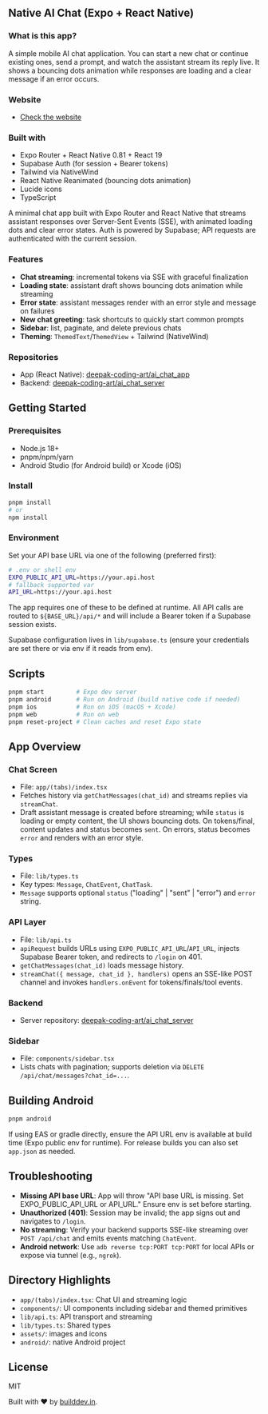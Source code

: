 ## Native AI Chat (Expo + React Native)

### What is this app?

A simple mobile AI chat application. You can start a new chat or continue existing ones, send a prompt, and watch the assistant stream its reply live. It shows a bouncing dots animation while responses are loading and a clear message if an error occurs.

### Website

- [Check the website](https://aichat.builddev.in)

### Built with

- Expo Router + React Native 0.81 + React 19
- Supabase Auth (for session + Bearer tokens)
- Tailwind via NativeWind
- React Native Reanimated (bouncing dots animation)
- Lucide icons
- TypeScript

A minimal chat app built with Expo Router and React Native that streams assistant responses over Server-Sent Events (SSE), with animated loading dots and clear error states. Auth is powered by Supabase; API requests are authenticated with the current session.

### Features

- **Chat streaming**: incremental tokens via SSE with graceful finalization
- **Loading state**: assistant draft shows bouncing dots animation while streaming
- **Error state**: assistant messages render with an error style and message on failures
- **New chat greeting**: task shortcuts to quickly start common prompts
- **Sidebar**: list, paginate, and delete previous chats
- **Theming**: `ThemedText`/`ThemedView` + Tailwind (NativeWind)

### Repositories

- App (React Native): [deepak-coding-art/ai_chat_app](https://github.com/deepak-coding-art/ai_chat_app)
- Backend: [deepak-coding-art/ai_chat_server](https://github.com/deepak-coding-art/ai_chat_server)

## Getting Started

### Prerequisites

- Node.js 18+
- pnpm/npm/yarn
- Android Studio (for Android build) or Xcode (iOS)

### Install

```bash
pnpm install
# or
npm install
```

### Environment

Set your API base URL via one of the following (preferred first):

```bash
# .env or shell env
EXPO_PUBLIC_API_URL=https://your.api.host
# fallback supported var
API_URL=https://your.api.host
```

The app requires one of these to be defined at runtime. All API calls are routed to `${BASE_URL}/api/*` and will include a Bearer token if a Supabase session exists.

Supabase configuration lives in `lib/supabase.ts` (ensure your credentials are set there or via env if it reads from env).

## Scripts

```bash
pnpm start         # Expo dev server
pnpm android       # Run on Android (build native code if needed)
pnpm ios           # Run on iOS (macOS + Xcode)
pnpm web           # Run on web
pnpm reset-project # Clean caches and reset Expo state
```

## App Overview

### Chat Screen

- File: `app/(tabs)/index.tsx`
- Fetches history via `getChatMessages(chat_id)` and streams replies via `streamChat`.
- Draft assistant message is created before streaming; while `status` is loading or empty content, the UI shows bouncing dots. On tokens/final, content updates and status becomes `sent`. On errors, status becomes `error` and renders with an error style.

### Types

- File: `lib/types.ts`
- Key types: `Message`, `ChatEvent`, `ChatTask`.
- `Message` supports optional `status` ("loading" | "sent" | "error") and `error` string.

### API Layer

- File: `lib/api.ts`
- `apiRequest` builds URLs using `EXPO_PUBLIC_API_URL`/`API_URL`, injects Supabase Bearer token, and redirects to `/login` on 401.
- `getChatMessages(chat_id)` loads message history.
- `streamChat({ message, chat_id }, handlers)` opens an SSE-like POST channel and invokes `handlers.onEvent` for tokens/finals/tool events.

### Backend

- Server repository: [deepak-coding-art/ai_chat_server](https://github.com/deepak-coding-art/ai_chat_server)

### Sidebar

- File: `components/sidebar.tsx`
- Lists chats with pagination; supports deletion via `DELETE /api/chat/messages?chat_id=...`.

## Building Android

```bash
pnpm android
```

If using EAS or gradle directly, ensure the API URL env is available at build time (Expo public env for runtime). For release builds you can also set `app.json` as needed.

## Troubleshooting

- **Missing API base URL**: App will throw "API base URL is missing. Set EXPO_PUBLIC_API_URL or API_URL." Ensure env is set before starting.
- **Unauthorized (401)**: Session may be invalid; the app signs out and navigates to `/login`.
- **No streaming**: Verify your backend supports SSE-like streaming over `POST /api/chat` and emits events matching `ChatEvent`.
- **Android network**: Use `adb reverse tcp:PORT tcp:PORT` for local APIs or expose via tunnel (e.g., `ngrok`).

## Directory Highlights

- `app/(tabs)/index.tsx`: Chat UI and streaming logic
- `components/`: UI components including sidebar and themed primitives
- `lib/api.ts`: API transport and streaming
- `lib/types.ts`: Shared types
- `assets/`: images and icons
- `android/`: native Android project

## License

MIT

Built with ❤️ by [builddev.in](https://builddev.in).
